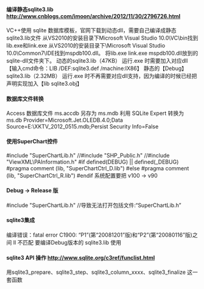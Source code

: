 #### 编译静态sqlite3.lib  http://www.cnblogs.com/imoon/archive/2012/11/30/2796726.html
VC++使用 sqlite 数据库模板，官网下载到动态dll，需要自己编译成静态sqlite3.lib文件
从VS2010的安装目录下Microsoft Visual Studio 10.0\VC\bin找到lib.exe和link.exe
从VS2010的安装目录下\Microsoft Visual Studio 10.0\Common7\IDE找到mspdb100.dll。
将lib.exe link.exe mspdb100.dll放到的sqlite-dll文件夹下。
动态的sqlite3.lib（47KB）     运行.exe 时需要加入对应dll【输入cmd命令：LIB /DEF:sqlite3.def /machine:IX86】
静态的【Debug】sqlite3.lib（2.32MB） 运行.exe 时不再需要对应dll支持，因为编译的时候已经把声明实现加入【lib sqlite3.obj】

#### 数据库文件转换
Access 数据库文件 ms.accdb 另存为 ms.mdb 
利用 SQLite Expert 转换为 ms.db 
Provider=Microsoft.Jet.OLEDB.4.0;Data Source=E:\XKTV_2012_0515.mdb;Persist Security Info=False

#### 使用SuperChart控件
#include "SuperChartLib.h"
//#include "SHP_Public.h"
//#include "ViewXML\PAInformation.h"
#if defined(DEBUG) || defined(_DEBUG)
#pragma comment (lib, "SuperChartCtrl_D.lib")
#else
#pragma comment (lib, "SuperChartCtrl_R.lib")
#endif
系统配置要把 v100 -> v90

#### Debug -> Release 版
#include "SuperChartLib.h" //导致无法打开包括文件:“SuperChartLib.h”

#### sqlite3集成
编译错误：fatal error C1900: “P1”(第“20081201”版)和“P2”(第“20080116”版)之间 Il 不匹配
要编译Debug版本的 sqlite3.lib 使用

#### sqlite3 API 操作 http://www.sqlite.org/c3ref/funclist.html

用sqlite3_prepare、sqlite3_step、sqlite3_column_xxxx、sqlite3_finalize 这一套函数
